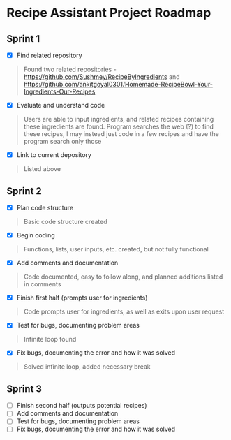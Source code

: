 # Recipe Assistant Project Roadmap
## Sprint 1
- [x] Find related repository
> Found two related repositories - https://github.com/Sushmey/RecipeByIngredients and https://github.com/ankitgoyal0301/Homemade-RecipeBowl-Your-Ingredients-Our-Recipes
- [x] Evaluate and understand code
> Users are able to input ingredients, and related recipes containing these ingredients are found. Program searches the web (?) to find these recipes, I may instead just code in a few recipes and have the program search only those
- [x] Link to current depository
> Listed above
## Sprint 2
- [x] Plan code structure
> Basic code structure created
- [x] Begin coding
> Functions, lists, user inputs, etc. created, but not fully functional
- [x] Add comments and documentation
> Code documented, easy to follow along, and planned additions listed in comments
- [x] Finish first half (prompts user for ingredients)
> Code prompts user for ingredients, as well as exits upon user request
- [x] Test for bugs, documenting problem areas
> Infinite loop found
- [x] Fix bugs, documenting the error and how it was solved
> Solved infinite loop, added necessary break
## Sprint 3
- [ ] Finish second half (outputs potential recipes)
- [ ] Add comments and documentation
- [ ] Test for bugs, documenting problem areas
- [ ] Fix bugs, documenting the error and how it was solved
